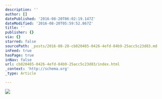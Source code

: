 ```yaml
---
description: ''
author: []
datePublished: '2016-08-20T06:02:19.147Z'
dateModified: '2016-08-20T05:59:52.867Z'
title: ''
publisher: {}
via: {}
starred: false
sourcePath: _posts/2016-08-20-cb820485-0426-4efd-84b9-25acc5c23d83.md
inFeed: true
hasPage: true
inNav: false
url: cb820485-0426-4efd-84b9-25acc5c23d83/index.html
_context: 'http://schema.org'
_type: Article

---
```

![](https://the-grid-user-content.s3-us-west-2.amazonaws.com/322b5162-d131-4e49-ae67-5b7d6d8ae6b0.jpg)
